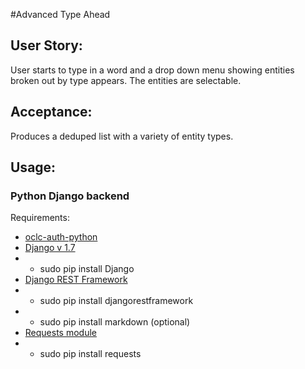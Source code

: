 #Advanced Type Ahead

## User Story:

User starts to type in a word and a drop down menu showing entities broken out by type appears. The entities are selectable.

## Acceptance:

Produces a deduped list with a variety of entity types.

## Usage:

### Python Django backend

Requirements:

* [oclc-auth-python](https://github.com/OCLC-Developer-Network/oclc-auth-python)
* [Django v 1.7](https://docs.djangoproject.com/en/1.7/topics/install/)
* * sudo pip install Django
* [Django REST Framework](http://www.django-rest-framework.org/#installation)
* * sudo pip install djangorestframework
* * sudo pip install markdown (optional)
* [Requests module](http://docs.python-requests.org/en/latest/user/install/)
* * sudo pip install requests